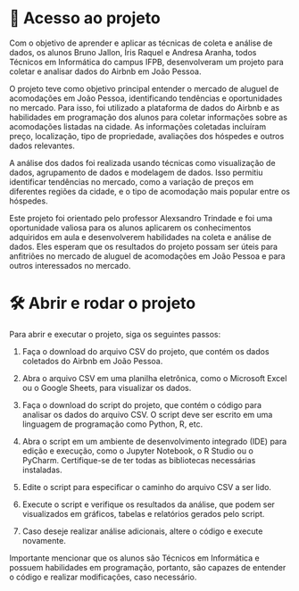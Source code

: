 # 📁 Acesso ao projeto

Com o objetivo de aprender e aplicar as técnicas de coleta e análise de dados, os alunos Bruno Jallon, Íris Raquel e Andresa Aranha, todos Técnicos em Informática do campus IFPB, desenvolveram um projeto para coletar e analisar dados do Airbnb em João Pessoa.

O projeto teve como objetivo principal entender o mercado de aluguel de acomodações em João Pessoa, identificando tendências e oportunidades no mercado. Para isso, foi utilizado a plataforma de dados do Airbnb e as habilidades em programação dos alunos para coletar informações sobre as acomodações listadas na cidade. As informações coletadas incluíram preço, localização, tipo de propriedade, avaliações dos hóspedes e outros dados relevantes.

A análise dos dados foi realizada usando técnicas como visualização de dados, agrupamento de dados e modelagem de dados. Isso permitiu identificar tendências no mercado, como a variação de preços em diferentes regiões da cidade, e o tipo de acomodação mais popular entre os hóspedes.

Este projeto foi orientado pelo professor Alexsandro Trindade e foi uma oportunidade valiosa para os alunos aplicarem os conhecimentos adquiridos em aula e desenvolverem habilidades na coleta e análise de dados. Eles esperam que os resultados do projeto possam ser úteis para anfitriões no mercado de aluguel de acomodações em João Pessoa e para outros interessados no mercado.

# 🛠️ Abrir e rodar o projeto

Para abrir e executar o projeto, siga os seguintes passos:

1. Faça o download do arquivo CSV do projeto, que contém os dados coletados do Airbnb em João Pessoa.

2. Abra o arquivo CSV em uma planilha eletrônica, como o Microsoft Excel ou o Google Sheets, para visualizar os dados.

3. Faça o download do script do projeto, que contém o código para analisar os dados do arquivo CSV. O script deve ser escrito em uma linguagem de programação como Python, R, etc.

4. Abra o script em um ambiente de desenvolvimento integrado (IDE) para edição e execução, como o Jupyter Notebook, o R Studio  ou o PyCharm. Certifique-se de ter todas as bibliotecas necessárias instaladas.

5. Edite o script para especificar o caminho do arquivo CSV a ser lido.

6. Execute o script e verifique os resultados da análise, que podem ser visualizados em gráficos, tabelas e relatórios gerados pelo script.

7. Caso deseje realizar análise adicionais, altere o código e execute novamente.

Importante mencionar que os alunos são Técnicos em Informática e possuem habilidades em programação, portanto, são capazes de entender o código e realizar modificações, caso necessário.


